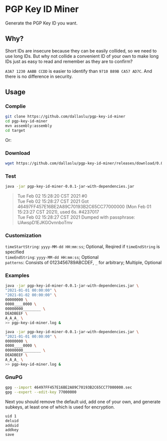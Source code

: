 # PGP Key ID Miner
Generate the PGP Key ID you want.

## Why?
Short IDs are insecure because they can be easily collided, so we need to use long IDs. But why not collide a convenient ID of your own to make long IDs just as easy to read and remember as they are to confirm?

`A3A7 1230 AABB CCDD` is easier to identify than `9710 B89B CA57 AD7C`. And there is no difference in security.

## Usage
### Complie
```bash
git clone https://github.com/dallaslu/pgp-key-id-miner
cd pgp-key-id-miner
mvn assembly:assembly
cd target
```
Or:

### Download
```bash
wget https://github.com/dallaslu/pgp-key-id-miner/releases/download/0.0.1/pgp-key-id-miner-0.0.1-jar-with-dependencies.jar
```

### Test
```bash
java -jar pgp-key-id-miner-0.0.1-jar-with-dependencies.jar
```
>Tue Feb 02 15:28:20 CST 2021 #0  
>Tue Feb 02 15:28:27 CST 2021 Got 46497FF457E16BE2A89C70193B2C65CC77000000 (Mon Feb 01 15:23:27 CST 2021), used 6s. #4237017  
>Tue Feb 02 15:28:27 CST 2021 Dumped with passphrase: UAwspD1EJKGOvnnboTmv

### Customization
`timeStartString`: `yyyy-MM-dd HH:mm:ss`; Optional, Reqired if `timeEndString` is specified  
`timeEndString`: `yyyy-MM-dd HH:mm:ss`; Optional  
`patterns`: Consists of 0123456789ABCDEF, `_` for arbitrary; Multiple, Optional

### Examples
```bash
java -jar pgp-key-id-miner-0.0.1-jar-with-dependencies.jar \
"2021-01-01 00:00:00" \
"2021-01-02 00:00:00" \
00000000 \
0000____0000 \
00000000________ \
DEADBEEF \
A_A_A_ \
>> pgp-key-id-miner.log &
```
```bash
java -jar pgp-key-id-miner-0.0.1-jar-with-dependencies.jar \
"2021-01-01 00:00:00" \
00000000 \
0000____0000 \
00000000________ \
DEADBEEF \
A_A_A_ \
>> pgp-key-id-miner.log &
```

### GnuPG
```bash
gpg --import 46497FF457E16BE2A89C70193B2C65CC77000000.sec
gpg --expert --edit-key 77000000
```
Next you should remove the default uid, add one of your own, and generate subkeys, at least one of which is used for encryption.
```bash
uid 1
deluid
adduid
addkey
save
```